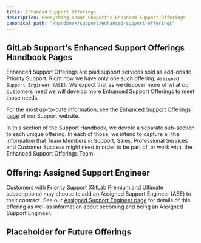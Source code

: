 ```yaml
---
title: Enhanced Support Offerings
description: Everything about Support's Enhanced Support Offerings
canonical_path: "/handbook/support/enhanced-support-offerings"
---
```


## GitLab Support's Enhanced Support Offerings Handbook Pages

Enhanced Support Offerings are paid support services sold as add-ons to Priority
Support. Right now we have only one such offering, `Assigned Support Engineer
(ASE)`. We expect that as we discover more of what our customers need we will
develop more Enhanced Support Offerings to meet those needs.

For the most up-to-date information, see the
[Enhanced Support Offerings page](https://about.gitlab.com/support/enhanced-support-offerings/)
of our Support website.

In this section of the Support Handbook, we devote a separate sub-section to
each unique offering. In each of those, we intend to capture all the information
that Team Members in Support, Sales, Professional Services and Customer Success
might need in order to be part of, or work with, the Enhanced Support Offerings
Team.

## Offering: Assigned Support Engineer

Customers with Priority Support (GitLab Premium and Ultimate subscriptions)
may choose to add an Assigned Support Engineer (ASE) to their contract. See our
[Assigned Support Engineer page](offering-assigned-support-engineer/) for
details of this offering as well as information about becoming and being an
Assigned Support Engineer.

## Placeholder for Future Offerings
